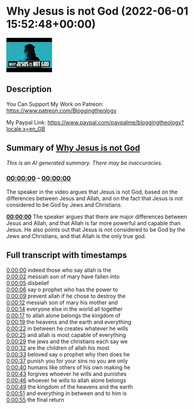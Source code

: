 # Why Jesus is not God (2022-06-01 15:52:48+00:00)

![alt Why Jesus is not God](8WtWjyqoDFA.jpg "Why Jesus is not God")

## Description

You Can Support My Work on Patreon:
https://www.patreon.com/Bloggingtheology

My Paypal Link: 
https://www.paypal.com/paypalme/bloggingtheology?locale.x=en_GB

## Summary of [Why Jesus is not God](https://www.youtube.com/watch?v=8WtWjyqoDFA)


*This is an AI generated summary. There may be inaccuracies. [](/)*

### [00:00:00](https://www.youtube.com/watch?v=8WtWjyqoDFA&t=0) - [00:00:00](https://www.youtube.com/watch?v=8WtWjyqoDFA&t=0)

The speaker in the video argues that Jesus is not God, based on the differences between Jesus and Allah, and on the fact that Jesus is not considered to be God by Jews and Christians.

**[00:00:00](https://www.youtube.com/watch?v=8WtWjyqoDFA&t=0)** The speaker argues that there are major differences between Jesus and Allah, and that Allah is far more powerful and capable than Jesus. He also points out that Jesus is not considered to be God by the Jews and Christians, and that Allah is the only true god.

## Full transcript with timestamps

[0:00:00](https://youtu.be/8WtWjyqoDFA?t=0) indeed those who say allah is the  
[0:00:02](https://youtu.be/8WtWjyqoDFA?t=2) messiah son of mary have fallen into  
[0:00:05](https://youtu.be/8WtWjyqoDFA?t=5) disbelief  
[0:00:06](https://youtu.be/8WtWjyqoDFA?t=6) say o prophet who has the power to  
[0:00:09](https://youtu.be/8WtWjyqoDFA?t=9) prevent allah if he chose to destroy the  
[0:00:12](https://youtu.be/8WtWjyqoDFA?t=12) messiah son of mary his mother and  
[0:00:14](https://youtu.be/8WtWjyqoDFA?t=14) everyone else in the world all together  
[0:00:17](https://youtu.be/8WtWjyqoDFA?t=17) to allah alone belongs the kingdom of  
[0:00:19](https://youtu.be/8WtWjyqoDFA?t=19) the heavens and the earth and everything  
[0:00:22](https://youtu.be/8WtWjyqoDFA?t=22) in between he creates whatever he wills  
[0:00:25](https://youtu.be/8WtWjyqoDFA?t=25) and allah is most capable of everything  
[0:00:29](https://youtu.be/8WtWjyqoDFA?t=29) the jews and the christians each say we  
[0:00:32](https://youtu.be/8WtWjyqoDFA?t=32) are the children of allah his most  
[0:00:33](https://youtu.be/8WtWjyqoDFA?t=33) beloved say o prophet why then does he  
[0:00:37](https://youtu.be/8WtWjyqoDFA?t=37) punish you for your sins no you are only  
[0:00:40](https://youtu.be/8WtWjyqoDFA?t=40) humans like others of his own making he  
[0:00:43](https://youtu.be/8WtWjyqoDFA?t=43) forgives whoever he wills and punishes  
[0:00:46](https://youtu.be/8WtWjyqoDFA?t=46) whoever he wills to allah alone belongs  
[0:00:49](https://youtu.be/8WtWjyqoDFA?t=49) the kingdom of the heavens and the earth  
[0:00:51](https://youtu.be/8WtWjyqoDFA?t=51) and everything in between and to him is  
[0:00:55](https://youtu.be/8WtWjyqoDFA?t=55) the final return  
